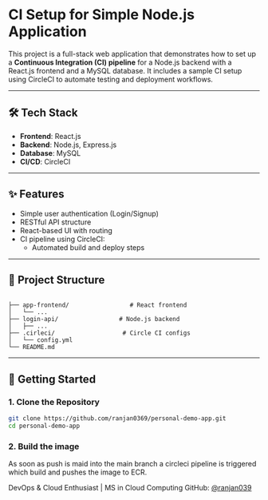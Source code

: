 # CI Setup for Simple Node.js Application

This project is a full-stack web application that demonstrates how to set up a **Continuous Integration (CI) pipeline** for a Node.js backend with a React.js frontend and a MySQL database. It includes a sample CI setup using CircleCI to automate testing and deployment workflows.

---

## 🛠️ Tech Stack

- **Frontend**: React.js
- **Backend**: Node.js, Express.js
- **Database**: MySQL
- **CI/CD**: CircleCI

---

## ✨ Features

- Simple user authentication (Login/Signup)
- RESTful API structure
- React-based UI with routing
- CI pipeline using CircleCI:
  - Automated build and deploy steps

---

## 📁 Project Structure

```

├── app-frontend/                 # React frontend
│   └── ...
├── login-api/                 # Node.js backend
│   ├── ...
├── .cirleci/                   # Circle CI configs
│   └── config.yml
└── README.md

````

---

## 🚀 Getting Started

### 1. Clone the Repository

```bash
git clone https://github.com/ranjan0369/personal-demo-app.git
cd personal-demo-app
````
### 2. Build the image

As soon as push is maid into the main branch a circleci pipeline is triggered which build and pushes the image to ECR.

DevOps & Cloud Enthusiast | MS in Cloud Computing
GitHub: [@ranjan039](https://github.com/ranjan0369)
